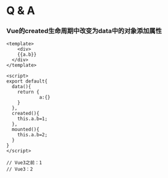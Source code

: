 # Q & A

### Vue的created生命周期中改变为data中的对象添加属性

```vue
<template>
	<div>
    {{a.b}}
  </div>
</template>

<script>
export default{
  data(){
    return {
			a:{}
    }
  },
  created(){
    this.a.b=1;
  },
  mounted(){
    this.a.b=2;
  }
}
</script>

// Vue3之前：1
// Vue3：2
```





























